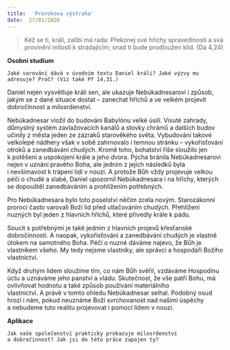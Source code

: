 ```yaml
---
title:  'Prorokova výstraha'
date:  27/01/2020
---
```


> <p></p>
> Kéž se ti, králi, zalíbí má rada: Překonej své hříchy spravedlností a svá provinění milostí k strádajícím; snad ti bude prodloužen klid. (Da 4,24)

**Osobní studium**

`Jaké varování dává v úvodním textu Daniel králi? Jaké výzvy mu adresuje? Proč? (Viz také Př 14,31.)`

Daniel nejen vysvětluje králi sen, ale ukazuje Nebúkadnesarovi i způsob, jakým se z dané situace dostat – zanechat hříchů a ve velkém projevit dobročinnost a milosrdenství.

Nebúkadnesar vložil do budování Babylónu velké úsilí. Visuté zahrady, důmyslný systém zavlažovacích kanálů a stovky chrámů a dalších budov učinily z města jeden ze zázraků starověkého světa. Vybudování takové velkolepé nádhery však v sobě zahrnovalo i temnou stránku – vykořisťování otroků a zanedbávání chudých. Kromě toho, bohatství říše sloužilo jen k potěšení a uspokojení krále a jeho dvora. Pýcha bránila Nebú­kadnesarovi nejen v uznání pravého Boha, ale jedním z jejích následků byla i nevšímavost k trápení lidí v nouzi. A protože Bůh vždy projevuje velkou péči o chudé a slabé, Daniel upozornil Nebúkadnesara i na hříchy, kterých se dopouštěl zanedbáváním a prohlížením potřebných.

Pro Nebúkadnesara bylo toto poselství něčím zcela novým. Starozákonní proroci často varovali Boží lid před utlačováním chudých. Přehlížení nuzných byl jeden z hlavních hříchů, které přivedly krále k pádu.

Soucit s potřebnými je také jedním z hlavních projevů křesťanské dobročinnosti. A naopak, vykořisťování a zanedbávání chudých je vlastně útokem na samotného Boha. Péčí o nuzné dáváme najevo, že Bůh je vlastníkem všeho. My tedy nejsme vlastníky, ale správci a hospodáři Božího vlastnictví.

Když druhým lidem sloužíme tím, co nám Bůh svěřil, vzdáváme Hospodinu úctu a uznáváme jeho panství a vládu. Skutečnost, že vše patří Bohu, má ovlivňovat hodnotu a také způsob používání materiál­ního vlastnictví. A právě v tomto ohledu Nebúkadnesar selhal. Podobný osud hrozí i nám, pokud neuznáme Boží svrchovanost nad našimi úspěchy a nebudeme tuto realitu projevovat i pomocí lidem v nouzi.

**Aplikace**

`Jak vaše společenství prakticky prokazuje milosrdenství a dobročinnost? Jak jsi do této práce zapojen ty?`